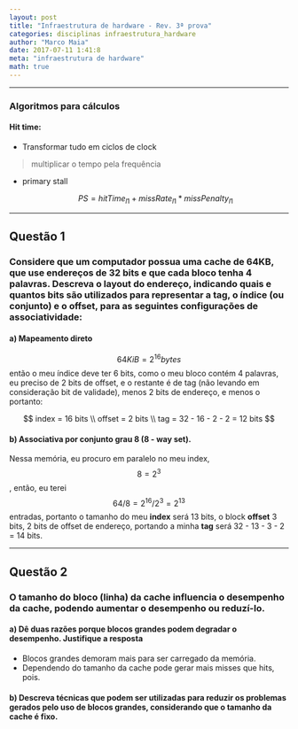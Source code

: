 ```yaml
---
layout: post
title: "Infraestrutura de hardware - Rev. 3ª prova"
categories: disciplinas infraestrutura_hardware
author: "Marco Maia"
date: 2017-07-11 1:41:8
meta: "infraestrutura de hardware"
math: true
---
```


---
### Algoritmos para cálculos
#### Hit time:

- Transformar tudo em ciclos de clock
>multiplicar o tempo pela frequência

- primary stall
    
    $$ PS = hitTime_{l1} + missRate_{l1} * missPenalty_{l1} $$

---
## Questão 1
### Considere que um computador possua uma cache de 64KB, que use endereços de 32 bits e que cada bloco tenha 4 palavras. Descreva o layout do endereço, indicando quais e **quantos bits** são utilizados para representar a **tag**, o **índice** (ou conjunto) e o **offset**, para as seguintes configurações de associatividade:

#### a) Mapeamento direto 

$$ 64KiB = 2^{16} bytes $$ então o meu índice deve ter 6 bits, como o meu bloco contém 4 palavras, eu preciso de 2 bits de offset, e o restante é de tag (não levando em consideração bit de validade), menos 2 bits de endereço, e menos o portanto:

$$ index = 16 bits \\
offset = 2 bits \\
tag = 32 - 16 - 2 - 2 = 12 bits $$


#### b) Associativa por conjunto grau 8 (8 - way set).

Nessa memória, eu procuro em paralelo no meu index, $$ 8 = 2^3 $$, então, eu terei $$64/8 = 2^{16}/2^3 = 2^{13}$$ entradas, portanto o tamanho do meu **index** será 13 bits, o block **offset** 3 bits, 2 bits de offset de endereço, portando a minha **tag** será 32 - 13 - 3 - 2 = 14 bits.

---
## Questão 2
### O tamanho do bloco (linha) da cache influencia o desempenho da cache, podendo aumentar o desempenho ou reduzí-lo.

#### a) Dê duas razões porque blocos grandes podem degradar o desempenho. Justifique a resposta

- Blocos grandes demoram mais para ser carregado da memória.
- Dependendo do tamanho da cache pode gerar mais misses que hits, pois.

#### b) Descreva técnicas que podem ser utilizadas para reduzir os problemas gerados pelo uso de blocos grandes, considerando que o tamanho da cache é fixo.



























